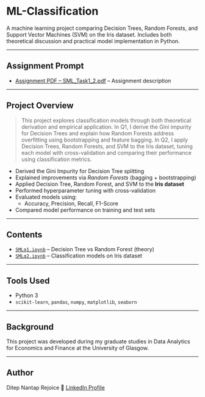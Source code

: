 # ML-Classification

A machine learning project comparing Decision Trees, Random Forests, and Support Vector Machines (SVM) on the Iris dataset. Includes both theoretical discussion and practical model implementation in Python.

---

## Assignment Prompt

- [Assignment PDF – SML_Task1_2.pdf](./SML_Task1_2.pdf) – Assignment description
- -------------

## Project Overview

> This project explores classification models through both theoretical derivation and empirical application. In Q1, I derive the Gini impurity for Decision Trees and explain how Random Forests address overfitting using bootstrapping and feature bagging. In Q2, I apply Decision Trees, Random Forests, and SVM to the Iris dataset, tuning each model with cross-validation and comparing their performance using classification metrics.

- Derived the Gini Impurity for Decision Tree splitting  
- Explained improvements via *Random Forests* (bagging + bootstrapping)  
- Applied Decision Tree, Random Forest, and SVM to the **Iris dataset**  
- Performed hyperparameter tuning with cross-validation  
- Evaluated models using:
  - Accuracy, Precision, Recall, F1-Score  
- Compared model performance on training and test sets  

---

## Contents

- [`SMLq1.ipynb`](./SMLq1.ipynb) – Decision Tree vs Random Forest (theory)  
- [`SMLq2.ipynb`](./SMLq2.ipynb) – Classification models on Iris dataset  

---

## Tools Used

- Python 3  
- `scikit-learn`, `pandas`, `numpy`, `matplotlib`, `seaborn`

---

## Background

This project was developed during my graduate studies in Data Analytics for Economics and Finance at the University of Glasgow.

---

## Author

Ditep Nantap Rejoice 
🔗 [LinkedIn Profile](https://www.linkedin.com/in/nantap-ditep-00490b231)

